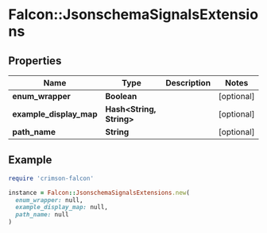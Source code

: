 # Falcon::JsonschemaSignalsExtensions

## Properties

| Name | Type | Description | Notes |
| ---- | ---- | ----------- | ----- |
| **enum_wrapper** | **Boolean** |  | [optional] |
| **example_display_map** | **Hash&lt;String, String&gt;** |  | [optional] |
| **path_name** | **String** |  | [optional] |

## Example

```ruby
require 'crimson-falcon'

instance = Falcon::JsonschemaSignalsExtensions.new(
  enum_wrapper: null,
  example_display_map: null,
  path_name: null
)
```

